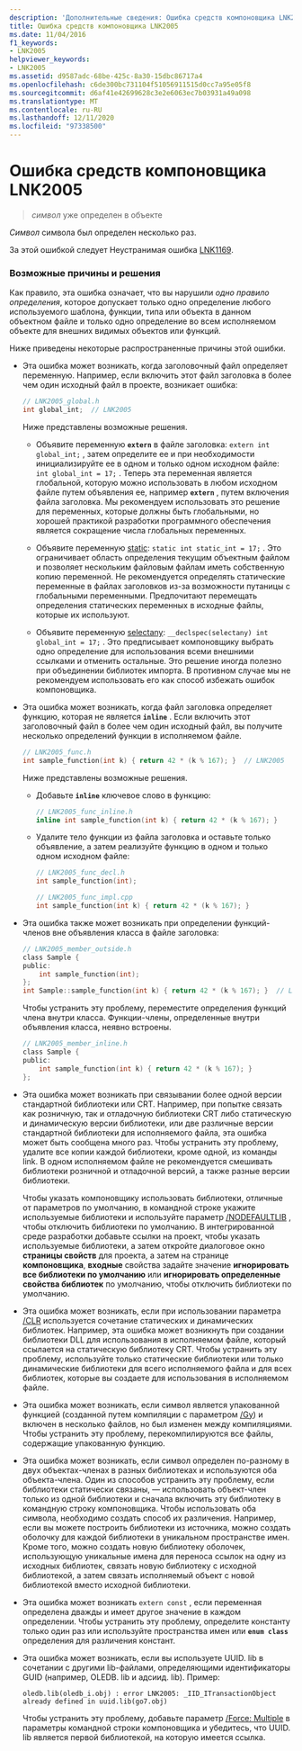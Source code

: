 ```yaml
---
description: 'Дополнительные сведения: Ошибка средств компоновщика LNK2005'
title: Ошибка средств компоновщика LNK2005
ms.date: 11/04/2016
f1_keywords:
- LNK2005
helpviewer_keywords:
- LNK2005
ms.assetid: d9587adc-68be-425c-8a30-15dbc86717a4
ms.openlocfilehash: c6de300bc731104f51056911515d0cc7a95e05f8
ms.sourcegitcommit: d6af41e42699628c3e2e6063ec7b03931a49a098
ms.translationtype: MT
ms.contentlocale: ru-RU
ms.lasthandoff: 12/11/2020
ms.locfileid: "97338500"
---
```

# <a name="linker-tools-error-lnk2005"></a>Ошибка средств компоновщика LNK2005

> *символ* уже определен в объекте

*Символ* символа был определен несколько раз.

За этой ошибкой следует Неустранимая ошибка [LNK1169](../../error-messages/tool-errors/linker-tools-error-lnk1169.md).

### <a name="possible-causes-and-solutions"></a>Возможные причины и решения

Как правило, эта ошибка означает, что вы нарушили *одно правило определения*, которое допускает только одно определение любого используемого шаблона, функции, типа или объекта в данном объектном файле и только одно определение во всем исполняемом объекте для внешних видимых объектов или функций.

Ниже приведены некоторые распространенные причины этой ошибки.

- Эта ошибка может возникать, когда заголовочный файл определяет переменную. Например, если включить этот файл заголовка в более чем один исходный файл в проекте, возникает ошибка:

    ```h
    // LNK2005_global.h
    int global_int;  // LNK2005
    ```

   Ниже представлены возможные решения.

  - Объявите переменную **`extern`** в файле заголовка: `extern int global_int;` , затем определите ее и при необходимости инициализируйте ее в одном и только одном исходном файле: `int global_int = 17;` . Теперь эта переменная является глобальной, которую можно использовать в любом исходном файле путем объявления ее, например **`extern`** , путем включения файла заголовка. Мы рекомендуем использовать это решение для переменных, которые должны быть глобальными, но хорошей практикой разработки программного обеспечения является сокращение числа глобальных переменных.

  - Объявите переменную [static](../../cpp/storage-classes-cpp.md#static): `static int static_int = 17;` . Это ограничивает область определения текущим объектным файлом и позволяет нескольким файловым файлам иметь собственную копию переменной. Не рекомендуется определять статические переменные в файлах заголовков из-за возможности путаницы с глобальными переменными. Предпочитают перемещать определения статических переменных в исходные файлы, которые их используют.

  - Объявите переменную [selectany](../../cpp/selectany.md): `__declspec(selectany) int global_int = 17;` . Это предписывает компоновщику выбрать одно определение для использования всеми внешними ссылками и отменить остальные. Это решение иногда полезно при объединении библиотек импорта. В противном случае мы не рекомендуем использовать его как способ избежать ошибок компоновщика.

- Эта ошибка может возникать, когда файл заголовка определяет функцию, которая не является **`inline`** . Если включить этот заголовочный файл в более чем один исходный файл, вы получите несколько определений функции в исполняемом файле.

    ```h
    // LNK2005_func.h
    int sample_function(int k) { return 42 * (k % 167); }  // LNK2005
    ```

   Ниже представлены возможные решения.

  - Добавьте **`inline`** ключевое слово в функцию:

    ```h
    // LNK2005_func_inline.h
    inline int sample_function(int k) { return 42 * (k % 167); }
    ```

  - Удалите тело функции из файла заголовка и оставьте только объявление, а затем реализуйте функцию в одном и только одном исходном файле:

    ```h
    // LNK2005_func_decl.h
    int sample_function(int);
    ```

    ```cpp
    // LNK2005_func_impl.cpp
    int sample_function(int k) { return 42 * (k % 167); }
    ```

- Эта ошибка также может возникать при определении функций-членов вне объявления класса в файле заголовка:

    ```h
    // LNK2005_member_outside.h
    class Sample {
    public:
        int sample_function(int);
    };
    int Sample::sample_function(int k) { return 42 * (k % 167); }  // LNK2005
    ```

   Чтобы устранить эту проблему, переместите определения функций члена внутри класса. Функции-члены, определенные внутри объявления класса, неявно встроены.

    ```h
    // LNK2005_member_inline.h
    class Sample {
    public:
        int sample_function(int k) { return 42 * (k % 167); }
    };
    ```

- Эта ошибка может возникать при связывании более одной версии стандартной библиотеки или CRT. Например, при попытке связать как розничную, так и отладочную библиотеки CRT либо статическую и динамическую версии библиотеки, или две различные версии стандартной библиотеки для исполняемого файла, эта ошибка может быть сообщена много раз. Чтобы устранить эту проблему, удалите все копии каждой библиотеки, кроме одной, из команды link. В одном исполняемом файле не рекомендуется смешивать библиотеки розничной и отладочной версий, а также разные версии библиотеки.

   Чтобы указать компоновщику использовать библиотеки, отличные от параметров по умолчанию, в командной строке укажите используемые библиотеки и используйте параметр [/NODEFAULTLIB](../../build/reference/nodefaultlib-ignore-libraries.md) , чтобы отключить библиотеки по умолчанию. В интегрированной среде разработки добавьте ссылки на проект, чтобы указать используемые библиотеки, а затем откройте диалоговое окно **страницы свойств** для проекта, а затем на странице **компоновщика**, **входные** свойства задайте значение **игнорировать все библиотеки по умолчанию** или **игнорировать определенные свойства библиотек** по умолчанию, чтобы отключить библиотеки по умолчанию.

- Эта ошибка может возникать, если при использовании параметра [/CLR](../../build/reference/clr-common-language-runtime-compilation.md) используется сочетание статических и динамических библиотек. Например, эта ошибка может возникнуть при создании библиотеки DLL для использования в исполняемом файле, который ссылается на статическую библиотеку CRT. Чтобы устранить эту проблему, используйте только статические библиотеки или только динамические библиотеки для всего исполняемого файла и для всех библиотек, которые вы создаете для использования в исполняемом файле.

- Эта ошибка может возникать, если символ является упакованной функцией (созданной путем компиляции с параметром [/Gy](../../build/reference/gy-enable-function-level-linking.md)) и включен в несколько файлов, но был изменен между компиляциями. Чтобы устранить эту проблему, перекомпилируются все файлы, содержащие упакованную функцию.

- Эта ошибка может возникать, если символ определен по-разному в двух объектах-членах в разных библиотеках и используются оба объекта-члена. Один из способов устранить эту проблему, если библиотеки статически связаны, — использовать объект-член только из одной библиотеки и сначала включить эту библиотеку в командную строку компоновщика. Чтобы использовать оба символа, необходимо создать способ их различения. Например, если вы можете построить библиотеки из источника, можно создать оболочку для каждой библиотеки в уникальном пространстве имен. Кроме того, можно создать новую библиотеку оболочек, использующую уникальные имена для переноса ссылок на одну из исходных библиотек, связать новую библиотеку с исходной библиотекой, а затем связать исполняемый объект с новой библиотекой вместо исходной библиотеки.

- Эта ошибка может возникать `extern const` , если переменная определена дважды и имеет другое значение в каждом определении. Чтобы устранить эту проблему, определите константу только один раз или используйте пространства имен или **`enum class`** определения для различения констант.

- Эта ошибка может возникать, если вы используете UUID. lib в сочетании с другими lib-файлами, определяющими идентификаторы GUID (например, OLEDB. lib и адсиид. lib). Пример:

    ```Output
    oledb.lib(oledb_i.obj) : error LNK2005: _IID_ITransactionObject
    already defined in uuid.lib(go7.obj)
    ```

   Чтобы устранить эту проблему, добавьте параметр [/Force: Multiple](../../build/reference/force-force-file-output.md) в параметры командной строки компоновщика и убедитесь, что UUID. lib является первой библиотекой, на которую имеется ссылка.
